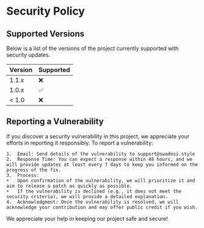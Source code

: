 # Security Policy

## Supported Versions

Below is a list of the versions of the project currently supported with security updates.

| Version | Supported          |
| ------- | ------------------ |
| 1.1.x   | :x:                |
| 1.0.x   | :white_check_mark: |
| < 1.0   | :x:                |

## Reporting a Vulnerability

If you discover a security vulnerability in this project, we appreciate your efforts in reporting it responsibly. To report a vulnerability:

	1.	Email: Send details of the vulnerability to support@swadesi.style
	2.	Response Time: You can expect a response within 48 hours, and we will provide updates at least every 7 days to keep you informed on the progress of the fix.
	3.	Process:
	•	Upon confirmation of the vulnerability, we will prioritize it and aim to release a patch as quickly as possible.
	•	If the vulnerability is declined (e.g., it does not meet the security criteria), we will provide a detailed explanation.
	4.	Acknowledgment: Once the vulnerability is resolved, we will acknowledge your contribution and may offer public credit if you wish.

We appreciate your help in keeping our project safe and secure!
